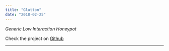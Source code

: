```yaml
---
title: "Glutton"
date: "2018-02-25"
---
```


_Generic Low Interaction Honeypot_

Check the project on [Github](https://github.com/mushorg/glutton)

* * *
